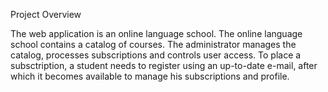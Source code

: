 Project Overview

The web application is an online language school. The online language school contains a catalog of courses. The administrator manages the catalog, processes subscriptions and controls user access. To place a subsctription, a student needs to register using an up-to-date e-mail, after which it becomes available to manage his subscriptions and profile.
